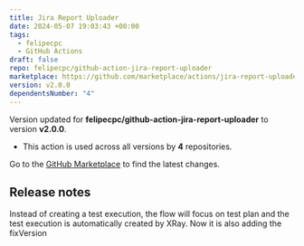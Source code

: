 ```yaml
---
title: Jira Report Uploader
date: 2024-05-07 19:03:43 +00:00
tags:
  - felipecpc
  - GitHub Actions
draft: false
repo: felipecpc/github-action-jira-report-uploader
marketplace: https://github.com/marketplace/actions/jira-report-uploader
version: v2.0.0
dependentsNumber: "4"
---
```



Version updated for **felipecpc/github-action-jira-report-uploader** to version **v2.0.0**.
- This action is used across all versions by **4** repositories.

Go to the [GitHub Marketplace](https://github.com/marketplace/actions/jira-report-uploader) to find the latest changes.

## Release notes

Instead of creating a test execution, the flow will focus on test plan and the test execution is automatically created by XRay. 
Now it is also adding the fixVersion
